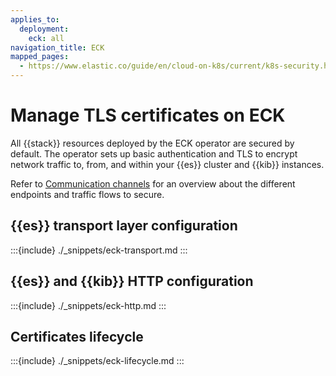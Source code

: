 ```yaml
---
applies_to:
  deployment:
    eck: all
navigation_title: ECK
mapped_pages:
  - https://www.elastic.co/guide/en/cloud-on-k8s/current/k8s-security.html
---
```


# Manage TLS certificates on ECK

All {{stack}} resources deployed by the ECK operator are secured by default. The operator sets up basic authentication and TLS to encrypt network traffic to, from, and within your {{es}} cluster and {{kib}} instances.

Refer to [Communication channels](./secure-cluster-communications.md#communication-channels) for an overview about the different endpoints and traffic flows to secure.

## {{es}} transport layer configuration

:::{include} ./_snippets/eck-transport.md
:::

## {{es}} and {{kib}} HTTP configuration

:::{include} ./_snippets/eck-http.md
:::

## Certificates lifecycle

:::{include} ./_snippets/eck-lifecycle.md
:::
